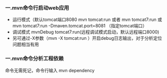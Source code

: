 ### 一.mvn命令行启动web应用
- 运行模式（默认tomcat端口8080
mvn tomcat:run 或者 mvn tomcat7:run  或 mvn tomcat7:run -Dmaven.tomcat.port=8081 （指定tomcat端口）
- 调试模式
mvnDebug tomcat7:run(远程调试模式启动，默认远程端口8000)
- 另可通过-X参数（mvn -X tomcat:run ）开启debug日志输出，对于分析定位问题相当有用

### 一.mvn命令分析工程依赖
命令无需死记，命令行输入 mvn dependency
